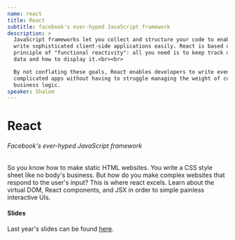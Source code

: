 ```yaml
---
name: react
title: React
subtitle: facebook's ever-hyped JavaScript framework
description: >
  JavaScript frameworks let you collect and structure your code to enable you to
  write sophisticated client-side applications easily. React is based on the
  principle of "functional reactivity": all you need is to keep track of your
  data and how to display it.<br><br>

  By not conflating these goals, React enables developers to write even very
  complicated apps without having to struggle managing the weight of complicated
  business logic.
speaker: Shalom
---
```


# React
###### Facebook's ever-hyped JavaScript framework

So you know how to make static HTML websites. You write a CSS style sheet like no body's business. But how do you make complex websites that respond to the user's input? This is where react excels. Learn about the virtual DOM, React components, and JSX in order to simple painless interactive UIs.

#### Slides
Last year's slides can be found [here][1].

[1]: slides.pdf
